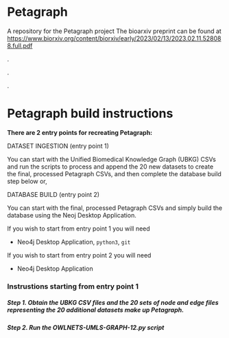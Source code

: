 # Petagraph 
A repository for the Petagraph project
The bioarxiv preprint can be found at https://www.biorxiv.org/content/biorxiv/early/2023/02/13/2023.02.11.528088.full.pdf

.

.

.

# Petagraph build instructions

**There are 2 entry points for recreating Petagraph:**

DATASET INGESTION (entry point 1) 

You can start with the Unified Biomedical Knowledge Graph (UBKG) CSVs and run the scripts to process and append the 20 new datasets to create the final, processed Petagraph CSVs, and then complete the database build step below or,

DATABASE BUILD (entry point 2) 

You can start with the final, processed Petagraph CSVs and simply build the database using the Neoj Desktop Application.

If you wish to start from entry point 1 you will need
- Neo4j Desktop Application, `python3`, `git`
  
If you wish to start from entry point 2 you will need
- Neo4j Desktop Application

### Instrustions starting from entry point 1
##### Step 1. Obtain the UBKG CSV files and the 20 sets of node and edge files representing the 20 additional datasets make up Petagraph.

##### Step 2. Run the OWLNETS-UMLS-GRAPH-12.py script

